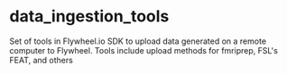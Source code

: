 # data_ingestion_tools
Set of tools in Flywheel.io SDK to upload data generated on a remote computer to Flywheel. Tools include upload methods for fmriprep, FSL's FEAT, and others
